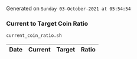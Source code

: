 Generated on `Sunday 03-October-2021 at 05:54:54`

### Current to Target Coin Ratio
`current_coin_ratio.sh`

Date|Current|Target|Ratio
---|---|---|---
